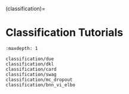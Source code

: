 (classification)=

# Classification Tutorials

```{toctree}
:maxdepth: 1

classification/due
classification/dkl
classification/card
classification/swag
classification/mc_dropout
classification/bnn_vi_elbo
```